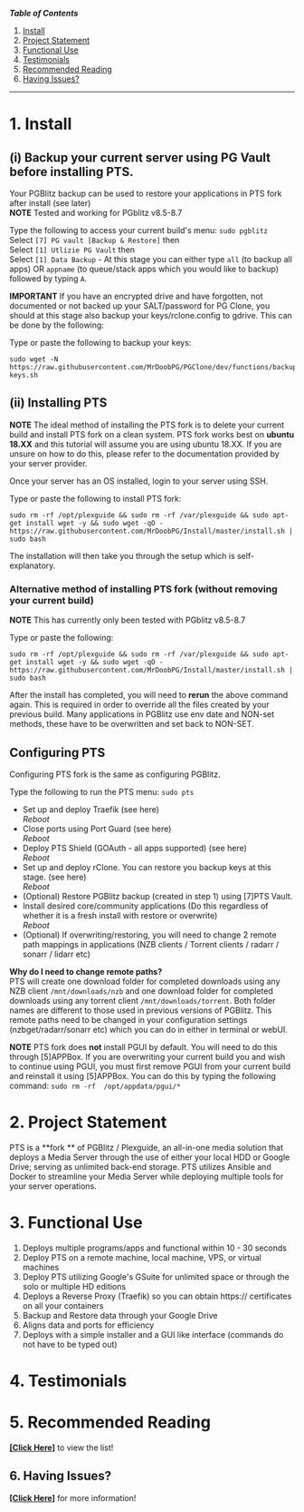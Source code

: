 
_**Table of Contents**_

1. [Install](#1-install)
2. [Project Statement](#2-project-statement)
3. [Functional Use](#3-functional-use)
4. [Testimonials](#4-testimonials)
5. [Recommended Reading](#5-recommended-reading)
6. [Having Issues?](#6-having-issues)


----

# 1. Install

## (i) Backup your current server using PG Vault before installing PTS.   
  
Your PGBlitz backup can be used to restore your applications in PTS fork after install (see later)  
**NOTE**  Tested and working for PGblitz v8.5-8.7
  
Type the following to access your current build's menu: `sudo pgblitz`    
Select  `[7] PG vault [Backup & Restore]`  then  
Select  `[1] Utlizie PG Vault`  then  
Select  `[1] Data Backup`  - At this stage you can either type `all` (to backup all apps) OR `appname` (to queue/stack apps which you would like to backup) followed by typing `A`.  
  

**IMPORTANT**
If you have an encrypted drive and have forgotten, not documented or not backed up your SALT/password for PG Clone, you should at this stage also backup your keys/rclone.config to gdrive. This can be done by the following:  

Type or paste the following to backup your keys:
```
sudo wget -N https://raw.githubusercontent.com/MrDoobPG/PGClone/dev/functions/backup-keys.sh
```  
  
    
## (ii) Installing PTS

**NOTE**
The ideal method of installing the PTS fork is to delete your current build and install PTS fork on a clean system. PTS fork works best on **ubuntu 18.XX** and this tutorial will assume you are using ubuntu 18.XX. If you are unsure on how to do this, please refer to the documentation provided by your server provider.  

Once your server has an OS installed, login to your server using SSH.  
    
Type or paste the following to install PTS fork:  

```
sudo rm -rf /opt/plexguide && sudo rm -rf /var/plexguide && sudo apt-get install wget -y && sudo wget -qO - https://raw.githubusercontent.com/MrDoobPG/Install/master/install.sh | sudo bash

```
  
The installation will then take you through the setup which is self-explanatory.  
  

### Alternative method of installing PTS fork (without removing your current build)

**NOTE** This has currently only been tested with PGblitz v8.5-8.7  

Type or paste the following:
 
```
sudo rm -rf /opt/plexguide && sudo rm -rf /var/plexguide && sudo apt-get install wget -y && sudo wget -qO - https://raw.githubusercontent.com/MrDoobPG/Install/master/install.sh | sudo bash

```  
  
After the install has completed, you will need to **rerun** the above command again. This is required in order to override all the files created by your previous build. Many applications in PGBlitz use env date and NON-set methods, these have to be overwritten and set back to NON-SET.  
  

## Configuring PTS 
  
Configuring PTS fork is the same as configuring PGBlitz.
  
Type the following to run the PTS menu: `sudo pts`    

* Set up and deploy Traefik (see here)  
_Reboot_  
* Close ports using Port Guard (see here)  
_Reboot_  
* Deploy PTS Shield (GOAuth - all apps supported) (see here)   
_Reboot_  
* Set up and deploy rClone. You can restore you backup keys at this stage. (see here)  
_Reboot_   
* (Optional) Restore PGBlitz backup (created in step 1) using [7]PTS Vault.  
* Install desired core/community applications (Do this regardless of whether it is a fresh install with restore or overwrite)  
_Reboot_  
* (Optional) If overwriting/restoring, you will need to change 2 remote path mappings in applications (NZB clients / Torrent clients / radarr / sonarr / lidarr etc)    
  
  
**Why do I need to change remote paths?**  
PTS will create one download folder for completed downloads using any NZB client `/mnt/downloads/nzb` and one download folder for completed downloads using any torrent client `/mnt/downloads/torrent`. Both folder names are different to those used in previous versions of PGBlitz. This remote paths need to be changed in your configuration settings (nzbget/radarr/sonarr etc) which you can do in either in terminal or webUI.  
  

**NOTE**  PTS fork does **not** install PGUI by default. You will need to do this through [5]APPBox. If you are overwriting your current build you and wish to continue using PGUI, you must first remove PGUI from your current build and reinstall it using [5]APPBox. You can do this by typing the following command: `sudo rm -rf  /opt/appdata/pgui/*`  
  
  
# 2. Project Statement

PTS  is a **fork ** of PGBlitz / Plexguide, an all-in-one media solution that deploys a Media Server through the use of either your local HDD or Google Drive; serving as unlimited back-end storage. PTS utilizes Ansible and Docker to streamline your Media Server while deploying multiple tools for your server operations.
 
# 3. Functional Use

1. Deploys multiple programs/apps and functional within 10 - 30 seconds
1. Deploy PTS on a remote machine, local machine, VPS, or virtual machines
1. Deploy PTS utilizing Google's GSuite for unlimited space or through the solo or multiple HD editions
1. Deploys a Reverse Proxy (Traefik) so you can obtain https:// certificates on all your containers
1. Backup and Restore data through your Google Drive
1. Aligns data and ports for efficiency 
1. Deploys with a simple installer and a GUI like interface (commands do not have to be typed out)

# 4. Testimonials




# 5. Recommended Reading

[**[Click Here]**](https://github.com/MrDoobPG/PGBlitz.com/wiki/Pre-Reading) to view the list!

## 6. Having Issues?

[**[Click Here]**](https://github.com/MrDoobPG/PGBlitz.com/wiki/Common-Issues) for more information!
